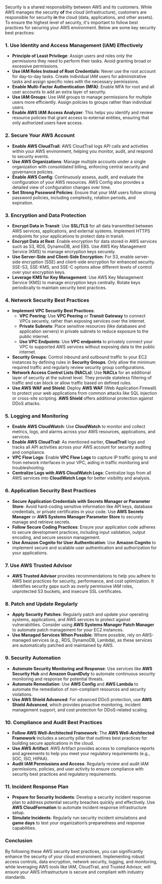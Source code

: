 Security is a shared responsibility between AWS and its customers. While AWS manages the security **of** the cloud (infrastructure), customers are responsible for security **in** the cloud (data, applications, and other assets). To ensure the highest level of security, it's important to follow best practices for securing your AWS environment. Below are some key security best practices:

### 1. **Use Identity and Access Management (IAM) Effectively**

   - **Principle of Least Privilege**: Assign users and roles only the permissions they need to perform their tasks. Avoid granting broad or excessive permissions.
   - **Use IAM Roles Instead of Root Credentials**: Never use the root account for day-to-day tasks. Create individual IAM users for administrative tasks and assign specific roles with the necessary permissions.
   - **Enable Multi-Factor Authentication (MFA)**: Enable MFA for root and all user accounts to add an extra layer of security.
   - **Use IAM Groups**: Use IAM groups to manage permissions for multiple users more efficiently. Assign policies to groups rather than individual users.
   - **Enable AWS IAM Access Analyzer**: This helps you identify and review resource policies that grant access to external entities, ensuring that only authorized users have access.

### 2. **Secure Your AWS Account**

   - **Enable AWS CloudTrail**: AWS CloudTrail logs API calls and activities within your AWS environment, helping you monitor, audit, and respond to security events.
   - **Use AWS Organizations**: Manage multiple accounts under a single organization with consolidated billing, enforcing central security and governance policies.
   - **Enable AWS Config**: Continuously assess, audit, and evaluate the configuration of your AWS resources. AWS Config also provides a detailed view of configuration changes over time.
   - **Set Strong Password Policies**: Ensure that your IAM users follow strong password policies, including complexity, rotation periods, and expiration.

### 3. **Encryption and Data Protection**

   - **Encrypt Data in Transit**: Use **SSL/TLS** for all data transmitted between AWS services, applications, and external systems. Implement HTTPS endpoints for your applications to protect data in transit.
   - **Encrypt Data at Rest**: Enable encryption for data stored in AWS services such as S3, RDS, DynamoDB, and EBS. Use AWS Key Management Service (KMS) to manage encryption keys securely.
   - **Use Server-Side and Client-Side Encryption**: For S3, enable server-side encryption (SSE) and client-side encryption for enhanced security. SSE-S3, SSE-KMS, and SSE-C options allow different levels of control over your encryption keys.
   - **Leverage KMS for Key Management**: Use AWS Key Management Service (KMS) to manage encryption keys centrally. Rotate keys periodically to maintain security best practices.

### 4. **Network Security Best Practices**

   - **Implement VPC Security Best Practices**:
     - **VPC Peering**: Use **VPC Peering** or **Transit Gateway** to connect VPCs securely, rather than exposing services over the internet.
     - **Private Subnets**: Place sensitive resources (like databases and application servers) in private subnets to reduce exposure to the public internet.
     - **Use VPC Endpoints**: Use **VPC endpoints** to privately connect your VPC to supported AWS services without exposing data to the public internet.
   - **Security Groups**: Control inbound and outbound traffic to your EC2 instances by defining rules in **Security Groups**. Only allow the minimum required traffic and regularly review security group configurations.
   - **Network Access Control Lists (NACLs)**: Use **NACLs** for an additional layer of security at the subnet level. They provide stateless filtering of traffic and can block or allow traffic based on defined rules.
   - **Use AWS WAF and Shield**: Deploy **AWS WAF** (Web Application Firewall) to protect your web applications from common attacks like SQL injection or cross-site scripting. **AWS Shield** offers additional protection against DDoS attacks.

### 5. **Logging and Monitoring**

   - **Enable AWS CloudWatch**: Use **CloudWatch** to monitor and collect metrics, logs, and alarms across your AWS resources, applications, and services.
   - **Enable AWS CloudTrail**: As mentioned earlier, **CloudTrail** logs and tracks all API activities across your AWS account for security auditing and compliance.
   - **VPC Flow Logs**: Enable **VPC Flow Logs** to capture IP traffic going to and from network interfaces in your VPC, aiding in traffic monitoring and troubleshooting.
   - **Centralize Logs with AWS CloudWatch Logs**: Centralize logs from all AWS services into **CloudWatch Logs** for better visibility and analysis.

### 6. **Application Security Best Practices**

   - **Secure Application Credentials with Secrets Manager or Parameter Store**: Avoid hard-coding sensitive information like API keys, database credentials, or private certificates in your code. Use **AWS Secrets Manager** or **AWS Systems Manager Parameter Store** to securely manage and retrieve secrets.
   - **Follow Secure Coding Practices**: Ensure your application code adheres to secure development practices, including input validation, output encoding, and secure session management.
   - **Use Amazon Cognito for User Authentication**: Use **Amazon Cognito** to implement secure and scalable user authentication and authorization for your applications.

### 7. **Use AWS Trusted Advisor**

   - **AWS Trusted Advisor** provides recommendations to help you adhere to AWS best practices for security, performance, and cost optimization. It identifies security gaps such as overly permissive IAM roles, unprotected S3 buckets, and insecure SSL certificates.

### 8. **Patch and Update Regularly**

   - **Apply Security Patches**: Regularly patch and update your operating systems, applications, and AWS services to protect against vulnerabilities. Consider using **AWS Systems Manager Patch Manager** to automate patch management for your EC2 instances.
   - **Use Managed Services When Possible**: Where possible, rely on AWS-managed services (e.g., RDS, DynamoDB, Lambda), as these services are automatically patched and maintained by AWS.

### 9. **Security Automation**

   - **Automate Security Monitoring and Response**: Use services like **AWS Security Hub** and **Amazon GuardDuty** to automate continuous security monitoring and response for potential threats.
   - **Automate Remediation**: Use **AWS Config** and **AWS Lambda** to automate the remediation of non-compliant resources and security violations.
   - **Use AWS Shield Advanced**: For advanced DDoS protection, use **AWS Shield Advanced**, which provides proactive monitoring, incident management support, and cost protection for DDoS-related scaling.

### 10. **Compliance and Audit Best Practices**

   - **Follow AWS Well-Architected Framework**: The **AWS Well-Architected Framework** includes a security pillar that outlines best practices for building secure applications in the cloud.
   - **Use AWS Artifact**: AWS Artifact provides access to compliance reports and agreements to help you meet your regulatory requirements (e.g., SOC, ISO, HIPAA).
   - **Audit IAM Permissions and Access**: Regularly review and audit IAM permissions, policies, and user activity to ensure compliance with security best practices and regulatory requirements.

### 11. **Incident Response Plan**

   - **Prepare for Security Incidents**: Develop a security incident response plan to address potential security breaches quickly and effectively. Use **AWS CloudFormation** to automate incident response infrastructure setup.
   - **Simulate Incidents**: Regularly run security incident simulations and **game days** to test your organization’s preparedness and response capabilities.

### Conclusion
By following these AWS security best practices, you can significantly enhance the security of your cloud environment. Implementing robust access controls, data encryption, network security, logging, and monitoring, while leveraging AWS tools like IAM, CloudTrail, and Trusted Advisor, will ensure your AWS infrastructure is secure and compliant with industry standards.
